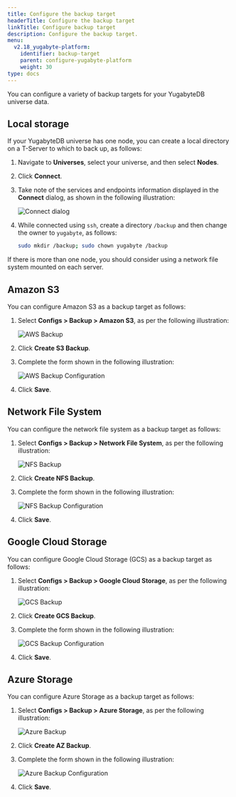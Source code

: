 ```yaml
---
title: Configure the backup target
headerTitle: Configure the backup target
linkTitle: Configure backup target
description: Configure the backup target.
menu:
  v2.18_yugabyte-platform:
    identifier: backup-target
    parent: configure-yugabyte-platform
    weight: 30
type: docs
---
```


You can configure a variety of backup targets for your YugabyteDB universe data.

## Local storage

If your YugabyteDB universe has one node, you can create a local directory on a T-Server to which to back up, as follows:

1. Navigate to **Universes**, select your universe, and then select **Nodes**.

2. Click **Connect**.

3. Take note of the services and endpoints information displayed in the **Connect** dialog, as shown in the following illustration:

    ![Connect dialog](/images/yp/cloud-provider-local-backup1.png)

4. While connected using `ssh`, create a directory `/backup` and then change the owner to `yugabyte`, as follows:

    ```sh
    sudo mkdir /backup; sudo chown yugabyte /backup
    ```

If there is more than one node, you should consider using a network file system mounted on each server.

## Amazon S3

You can configure Amazon S3 as a backup target as follows:

1. Select **Configs > Backup > Amazon S3**, as per the following illustration:

   ![AWS Backup](/images/yp/cloud-provider-config-backup-aws1.png)

2. Click **Create S3 Backup**.

3. Complete the form shown in the following illustration:

   ![AWS Backup Configuration](/images/yp/cloud-provider-config-backup-aws2.png)

4. Click **Save**.

## Network File System

You can configure the network file system as a backup target as follows:

1. Select **Configs > Backup > Network File System**, as per the following illustration:

   ![NFS Backup](/images/yp/cloud-provider-config-backup-nfs1.png)

2. Click **Create NFS Backup**.

3. Complete the form shown in the following illustration:

   ![NFS Backup Configuration](/images/yp/cloud-provider-config-backup-nfs2.png)

4. Click **Save**.

## Google Cloud Storage

You can configure Google Cloud Storage (GCS) as a backup target as follows:

1. Select **Configs > Backup > Google Cloud Storage**, as per the following illustration:

   ![GCS Backup](/images/yp/cloud-provider-config-backup-gcs1.png)

2. Click **Create GCS Backup**.

3. Complete the form shown in the following illustration:

   ![GCS Backup Configuration](/images/yp/cloud-provider-config-backup-gcs2.png)

4. Click **Save**.

## Azure Storage

You can configure Azure Storage as a backup target as follows:

1. Select **Configs > Backup > Azure Storage**, as per the following illustration:

   ![Azure Backup](/images/yp/cloud-provider-config-backup-az1.png)

2. Click **Create AZ Backup**.

3. Complete the form shown in the following illustration:

   ![Azure Backup Configuration](/images/yp/cloud-provider-config-backup-az2.png)

4. Click **Save**.
